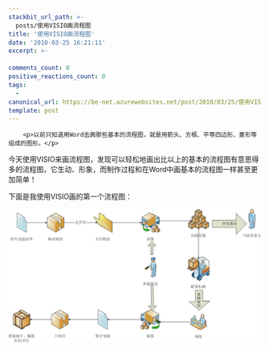 ```yaml
---
stackbit_url_path: >-
  posts/使用VISIO画流程图
title: '使用VISIO画流程图'
date: '2010-03-25 16:21:11'
excerpt: >-
  
comments_count: 0
positive_reactions_count: 0
tags: 
  - 
canonical_url: https://be-net.azurewebsites.net/post/2010/03/25/使用VISIO画流程图
template: post
---
```


        <p>以前只知道用Word去画那些基本的流程图，就是用箭头、方框、平等四边形、菱形等组成的图形。</p>
<p>今天使用VISIO来画流程图，发现可以轻松地画出比以上的基本的流程图有意思得多的流程图，它生动、形象，而制作过程和在Word中画基本的流程图一样甚至更加简单！</p>
<p>下面是我使用VISIO画的第一个流程图：</p>
<p><img onload="ResizeImage(this,520)" alt="" title="" src="https://raw.githubusercontent.com/Jeff-Tian/blogengine.net/master/Source/BlogEngine/BlogEngine.NET/App_Data/files/image_223.png"></p>
      
